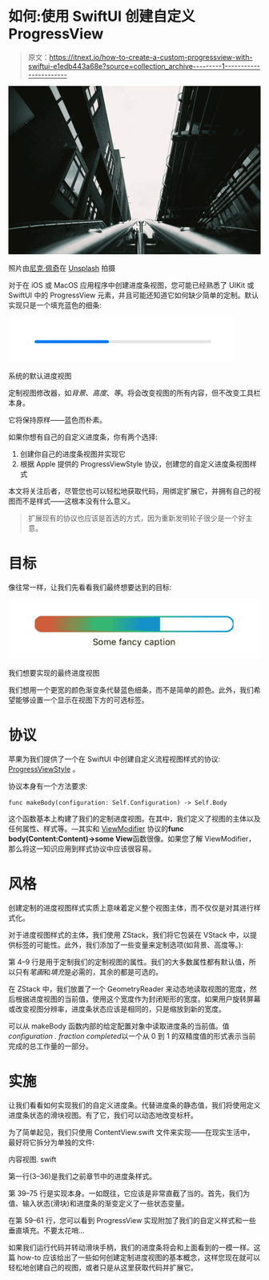 # 如何:使用 SwiftUI 创建自定义 ProgressView

> 原文：<https://itnext.io/how-to-create-a-custom-progressview-with-swiftui-e1edb443a68e?source=collection_archive---------1----------------------->

![](img/160fdba82870344a62e7bca6a5aaf468.png)

照片由[尼克·佩奇](https://unsplash.com/@nickpage?utm_source=medium&utm_medium=referral)在 [Unsplash](https://unsplash.com?utm_source=medium&utm_medium=referral) 拍摄

对于在 iOS 或 MacOS 应用程序中创建进度条视图，您可能已经熟悉了 UIKit 或 SwiftUI 中的 ProgressView 元素，并且可能还知道它如何缺少简单的定制。默认实现只是一个填充蓝色的细条:

![](img/9574c82287560670a3ff9c8418fb0fad.png)

系统的默认进度视图

定制视图修改器，如*背景*、*高度*、*等*。将会改变视图的所有内容，但不改变工具栏本身。

它将保持原样——蓝色而朴素。

如果你想有自己的自定义进度条，你有两个选择:

1.  创建你自己的进度条视图并实现它
2.  根据 Apple 提供的 ProgressViewStyle 协议，创建您的自定义进度条视图样式

本文将关注后者，尽管您也可以轻松地获取代码，用绑定扩展它，并拥有自己的视图而不是样式——这根本没有什么意义。

> 扩展现有的协议也应该是首选的方式，因为重新发明轮子很少是一个好主意。

# 目标

像往常一样，让我们先看看我们最终想要达到的目标:

![](img/61032d99b0295a8e4fa65f79b8e8c810.png)

我们想要实现的最终进度视图

我们想用一个更宽的颜色渐变条代替蓝色细条，而不是简单的颜色。此外，我们希望能够设置一个显示在视图下方的可选标签。

# 协议

苹果为我们提供了一个在 SwiftUI 中创建自定义流程视图样式的协议: [ProgressViewStyle](https://developer.apple.com/documentation/swiftui/progressviewstyle) 。

协议本身有一个方法要求:

`func makeBody(configuration: Self.Configuration) -> Self.Body`

这个函数基本上构建了我们的定制进度视图。在其中，我们定义了视图的主体以及任何属性、样式等。—其实和 [ViewModifier](https://developer.apple.com/documentation/swiftui/viewmodifier) 协议的**func body(Content:Content)->some View**函数很像。如果您了解 ViewModifier，那么将这一知识应用到样式协议中应该很容易。

# 风格

创建定制的进度视图样式实质上意味着定义整个视图主体，而不仅仅是对其进行样式化。

对于进度视图样式的主体，我们使用 ZStack，我们将它包装在 VStack 中，以提供标签的可能性。此外，我们添加了一些变量来定制选项(如背景、高度等。):

第 4–9 行是用于定制我们的定制视图的属性。我们的大多数属性都有默认值，所以只有*笔画*和*填充*是必需的，其余的都是可选的。

在 ZStack 中，我们放置了一个 GeometryReader 来动态地读取视图的宽度，然后根据进度视图的当前值，使用这个宽度作为封闭矩形的宽度。如果用户旋转屏幕或改变视图分辨率，进度条状态应该是相同的，只是缩放到新的宽度。

可以从 makeBody 函数内部的给定配置对象中读取进度条的当前值。值*configuration . fraction completed*以一个从 0 到 1 的双精度值的形式表示当前完成的总工作量的一部分。

# 实施

让我们看看如何实现我们的自定义进度条。代替进度条的静态值，我们将使用定义进度条状态的滑块视图。有了它，我们可以动态地改变标杆。

为了简单起见，我们只使用 ContentView.swift 文件来实现——在现实生活中，最好将它拆分为单独的文件:

内容视图. swift

第一行(3–36)是我们之前章节中的进度条样式。

第 39–75 行是实现本身。一如既往，它应该是非常直截了当的。首先，我们为值、输入状态(滑块)和进度条的渐变定义了一些状态变量。

在第 59–61 行，您可以看到 ProgressView 实现附加了我们的自定义样式和一些垂直填充。不要太花哨…

如果我们运行代码并转动滑块手柄，我们的进度条将会和上面看到的一模一样。这篇 how-to 应该给出了一些如何创建定制进度视图的基本概念，这样您现在就可以轻松地创建自己的视图，或者只是从这里获取代码并扩展它。